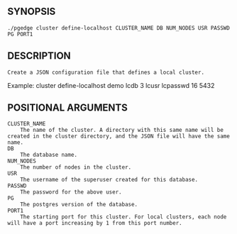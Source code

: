 ## SYNOPSIS
    ./pgedge cluster define-localhost CLUSTER_NAME DB NUM_NODES USR PASSWD PG PORT1
 
## DESCRIPTION
    Create a JSON configuration file that defines a local cluster. 

Example: cluster define-localhost demo lcdb 3 lcusr lcpasswd 16 5432
 
## POSITIONAL ARGUMENTS
    CLUSTER_NAME
        The name of the cluster. A directory with this same name will be created in the cluster directory, and the JSON file will have the same name.
    DB
        The database name.
    NUM_NODES
        The number of nodes in the cluster.
    USR
        The username of the superuser created for this database.
    PASSWD
        The password for the above user.
    PG
        The postgres version of the database.
    PORT1
        The starting port for this cluster. For local clusters, each node will have a port increasing by 1 from this port number.
